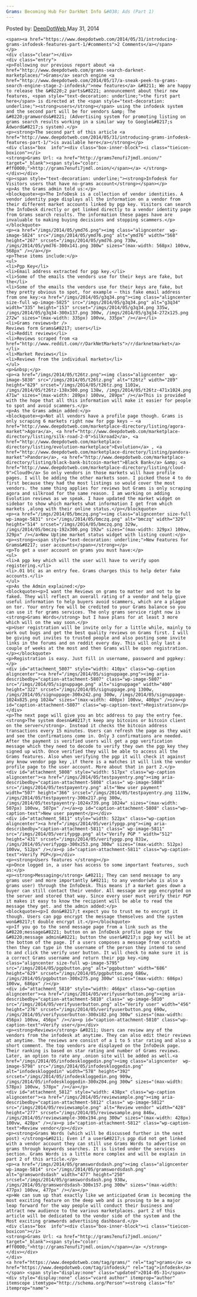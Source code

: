 ```yaml
---
Grams: Becoming Hub For DarkNet Info &#038; Ads (Part 1)
---
```

<article class="post-listing post-5794 post type-post status-publish format-standard has-post-thumbnail hentry  tag-grams tag-infodesk">
    <div class="post-inner">
        <span>Posted by: <a href="https://www.deepdotweb.com/author/admin/" title="">DeepDotWeb </a></span>
    <span>May 31, 2014</span>
    
    <span><a href="https://www.deepdotweb.com/2014/05/31/introducing-grams-infodesk-features-part-1/#comments">2 Comments</a></span>
    </p>
    <div class="clear"></div>
    <div class="entry">
    <p>Following our previous report about <a href="http://www.deepdotweb.com/grams-search-darknet-marketplaces/">Grams</a> search engine <a href="http://www.deepdotweb.com/2014/05/17/a-sneak-peek-to-grams-search-engine-stage-2-infodesk/">new features</a> &#8211; We are happy to release the &#8220;2 parts&#8221; announcement about their new features, <span style="text-decoration: underline;">the first part here</span> is directed at the <span style="text-decoration: underline;"><strong>users</strong></span> using the infodesk system and the second part will be for vendors &amp; The &#8220;gramwords&#8221; (Advertising system for promoting listing on grams search results working in a similar way to Google&#8217;s Adword&#8217;s system).</p>
    <p><strong>The second part of this article <a href="http://www.deepdotweb.com/2014/05/31/introducing-grams-infodesk-features-part-1/">is available here</a></strong></p>
    <div class="box  info"><div class="box-inner-block"><i class="tieicon-boxicon"></i>
    <strong>Grams Url: <a href="http://grams7enufi7jmdl.onion/" target="_blank"><span style="color: #ff0000;">http://grams7enufi7jmdl.onion/</span></a> </strong>
    </div></div>
    <p><span style="text-decoration: underline;"><strong>Infodesk for Visitors users that have no-grams account</strong></span></p>
    <p>As the Grams admin told us:</p>
    <blockquote><p>The InfoDesk is a collection of vendor identities. A vendor identity page displays all the information on a vendor from their different market accounts linked by pgp key. Visitors can search the InfoDesk directly or get linked directly to a vendor identity page from Grams search results. The information these pages have are invaluable to making buying decisions and stopping scammers.</p></blockquote>
    <p><a href="/imgs/2014/05/ymd76.png"><img class="aligncenter  wp-image-5824" src="/imgs/2014/05/ymd76.png" alt="ymd76" width="568" height="267" srcset="/imgs/2014/05/ymd76.png 730w, /imgs/2014/05/ymd76-300x141.png 300w" sizes="(max-width: 568px) 100vw, 568px" /></a></p>
    <p>These items include:</p>
    <ul>
    <li>Pgp Key</li>
    <li>Email address extracted for pgp key.</li>
    <li>Some of the emails the vendors use for their keys are fake, but the</li>
    <li>Some of the emails the vendors use for their keys are fake, but they pretty obvious to spot, for example – this fake email address from one key:<a href="/imgs/2014/05/g3q34.png"><img class="aligncenter size-full wp-image-5825" src="/imgs/2014/05/g3q34.png" alt="g3q34" width="335" height="153" srcset="/imgs/2014/05/g3q34.png 335w, /imgs/2014/05/g3q34-300x137.png 300w, /imgs/2014/05/g3q34-272x125.png 272w" sizes="(max-width: 335px) 100vw, 335px" /></a></li>
    <li>Grams reviews<br />
    Reviews form Grams&#8217; users</li>
    <li>Reddit reviews</li>
    <li>Reviews scraped from <a href="http://www.reddit.com/r/DarkNetMarkets">/r/darknetmarket</a></li>
    <li>Market Reviews</li>
    <li>Reviews from the individual markets</li>
    </ul>
    <p>&nbsp;</p>
    <p><a href="/imgs/2014/05/t26tz.png"><img class="aligncenter  wp-image-5830" src="/imgs/2014/05/t26tz.png" alt="t26tz" width="289" height="629" srcset="/imgs/2014/05/t26tz.png 1101w, /imgs/2014/05/t26tz-138x300.png 138w, /imgs/2014/05/t26tz-471x1024.png 471w" sizes="(max-width: 289px) 100vw, 289px" /></a>This is provided with the hope that all this information will make it easier for people to spot and avoid scammers.</p>
    <p>As the Grams admin added:</p>
    <blockquote><p>Not all vendors have a profile page though. Grams is only scraping 6 markets right now for pgp keys – <a href="http://www.deepdotweb.com/marketplace-directory/listing/agora-market">Agora</a>, <a href="http://www.deepdotweb.com/marketplace-directory/listing/silk-road-2-0">Silkroad2</a>, <a href="http://www.deepdotweb.com/marketplace-directory/listing/evolution-marketplace">Evolution</a> , <a href="http://www.deepdotweb.com/marketplace-directory/listing/pandora-market">Pandora</a>, <a href="http://www.deepdotweb.com/marketplace-directory/listing/black-bank-bitcoin-market">Black Bank</a> &amp; <a href="http://www.deepdotweb.com/marketplace-directory/listing/cloud-9">Cloud9</a> So only vendors in those markets will have profile pages. I will be adding the other markets soon. I picked those 4 to do first because they had the most listings so would cover the most vendors. the same thing applies for reviews but Grams is only scraping agora and silkroad for the same reason. I am working on adding Evolution reviews as we speak. I have updated the market widget on sidebar to show which markets what information I get from which markets ,along with their online status.</p></blockquote>
    <p><a href="/imgs/2014/05/bmczq.png"><img class="aligncenter size-full wp-image-5831" src="/imgs/2014/05/bmczq.png" alt="bmczq" width="329" height="514" srcset="/imgs/2014/05/bmczq.png 329w, /imgs/2014/05/bmczq-192x300.png 192w" sizes="(max-width: 329px) 100vw, 329px" /></a>New Uptime market status widget with listing count:</p>
    <p><strong><span style="text-decoration: underline;">New Features for Grams&#8217; user accounts</span></strong></p>
    <p>To get a user account on grams you must have:</p>
    <ul>
    <li>A pgp key which will the user will have to verify upon registering.</li>
    <li>.01 btc as an entry fee. Grams charges this to help deter fake accounts.</li>
    </ul>
    <p>As the Admin explained:</p>
    <blockquote><p>I want the Reviews on grams to matter and not to be faked. They will reflect an overall rating of a vendor and help give useful information to help buyers avoid scammers, which are a plague on tor. Your entry fee will be credited to your Grams balance so you can use it for grams services. The only grams service right now is <strong>Grams Words</strong> but I have plans for at least 3 more which will on the way soon.</p>
    <p>User registration will be invite only for a little while, mainly to work out bugs and get the best quality reviews on Grams first. I will be giving out invites to trusted people and also posting some invite links in the forums and on reddit every day. This will only last a couple of weeks at the most and then Grams will be open registration.</p></blockquote>
    <p>Registration is easy. Just fill in username, password and pgpkey:</p>
    <div id="attachment_5807" style="width: 410px" class="wp-caption aligncenter"><a href="/imgs/2014/05/signuppage.png"><img aria-describedby="caption-attachment-5807" class="wp-image-5807" src="/imgs/2014/05/signuppage.png" alt="signuppage" width="400" height="322" srcset="/imgs/2014/05/signuppage.png 1300w, /imgs/2014/05/signuppage-300x242.png 300w, /imgs/2014/05/signuppage-1024x825.png 1024w" sizes="(max-width: 400px) 100vw, 400px" /></a><p id="caption-attachment-5807" class="wp-caption-text">Registration</p></div>
    <p>The next page will give you an btc address to pay the entry fee. <strong>The system doesn&#8217;t keep any bitcoins or bitcoin client on the server</strong>. Instead it checks the bitcoin address transactions every 15 minutes. Users can refresh the page as they wait and see the confirmations come in. Only 3 confirmations are needed. After the payment is verified users will get a pgp verification message which they need to decode to verify they own the pgp key they signed up with. Once verified they will be able to access all the Grams features. Also when verifying the pgp it will check it against any know vendor pgp key ,if there is a matches it will link the vendor profile page to the user account. More about that in part 2.</p>
    <div id="attachment_5808" style="width: 517px" class="wp-caption aligncenter"><a href="/imgs/2014/05/testpayentry.png"><img aria-describedby="caption-attachment-5808" class=" wp-image-5808" src="/imgs/2014/05/testpayentry.png" alt="New user payment" width="507" height="366" srcset="/imgs/2014/05/testpayentry.png 1119w, /imgs/2014/05/testpayentry-300x217.png 300w, /imgs/2014/05/testpayentry-1024x739.png 1024w" sizes="(max-width: 507px) 100vw, 507px" /></a><p id="caption-attachment-5808" class="wp-caption-text">New user payment</p></div>
    <div id="attachment_5811" style="width: 522px" class="wp-caption aligncenter"><a href="/imgs/2014/05/verifypgp.png"><img aria-describedby="caption-attachment-5811" class=" wp-image-5811" src="/imgs/2014/05/verifypgp.png" alt="Verify PGP " width="512" height="431" srcset="/imgs/2014/05/verifypgp.png 831w, /imgs/2014/05/verifypgp-300x253.png 300w" sizes="(max-width: 512px) 100vw, 512px" /></a><p id="caption-attachment-5811" class="wp-caption-text">Verify PGP</p></div>
    <p><strong>Users features </strong></p>
    <p>Once logged in, a user has access to some important features, such as:</p>
    <p><strong>Messaging</strong> &#8211; They can send message to any grams user and more importantly &#8211; to any vendor(who is also a grams user) through the InfoDesk. This means if a market goes down a buyer can still contact their vendor. All message are pgp encrypted on the server and stored that way. Since every user must verify their PGP it makes it easy to know the recipient will be able to read the message they get. and the admin added:</p>
    <blockquote><p>I don&#8217;t expect you to trust me to encrypt it though. Users can pgp encrypt the message themselves and the system won&#8217;t double encrypt it.</p></blockquote>
    <p>If you go to the send message page from a link such as the &#8220;message&#8221; button on an InfoDesk profile page or the &#8220;message admin&#8221; button the user&#8217;s pgp key will be at the bottom of the page. If a users composes a message from scratch then they can type in the username of the person they intend to send to and click the verify user button. It will check to make sure it is a correct Grams username and return their pgp key.<img class="aligncenter size-full wp-image-5795" src="/imgs/2014/05/pgpbutton.png" alt="pgpbutton" width="686" height="629" srcset="/imgs/2014/05/pgpbutton.png 686w, /imgs/2014/05/pgpbutton-300x275.png 300w" sizes="(max-width: 686px) 100vw, 686px" /></p>
    <div id="attachment_5810" style="width: 466px" class="wp-caption aligncenter"><a href="/imgs/2014/05/verifyuserbutton.png"><img aria-describedby="caption-attachment-5810" class=" wp-image-5810" src="/imgs/2014/05/verifyuserbutton.png" alt="Verify user" width="456" height="276" srcset="/imgs/2014/05/verifyuserbutton.png 690w, /imgs/2014/05/verifyuserbutton-300x182.png 300w" sizes="(max-width: 456px) 100vw, 456px" /></a><p id="caption-attachment-5810" class="wp-caption-text">Verify user</p></div>
    <p><strong>Reviews</strong> &#8211; Users can review any of the vendors from the infodesk at anytime. They can also edit their reviews at anytime. The reviews are consist of a 1 to 5 star rating and also a short comment. The top vendors are displayed on the InfoDesk page. Their ranking is based on star rating and number of Grams reviews. Later, an option to rate any .onion site will be added as well.<a href="/imgs/2014/05/infodeskloggedin.png"><img class="aligncenter  wp-image-5798" src="/imgs/2014/05/infodeskloggedin.png" alt="infodeskloggedin" width="578" height="392" srcset="/imgs/2014/05/infodeskloggedin.png 909w, /imgs/2014/05/infodeskloggedin-300x204.png 300w" sizes="(max-width: 578px) 100vw, 578px" /></a></p>
    <div id="attachment_5812" style="width: 438px" class="wp-caption aligncenter"><a href="/imgs/2014/05/reviewsample.png"><img aria-describedby="caption-attachment-5812" class=" wp-image-5812" src="/imgs/2014/05/reviewsample.png" alt="Review vendor" width="428" height="277" srcset="/imgs/2014/05/reviewsample.png 846w, /imgs/2014/05/reviewsample-300x194.png 300w" sizes="(max-width: 428px) 100vw, 428px" /></a><p id="caption-attachment-5812" class="wp-caption-text">Review vendor</p></div>
    <p><strong>Grams Words (which will be discussed further in the next post) </strong>&#8211; Even if a user&#8217;s pgp did not get linked with a vendor account they can still use Grams Words to advertise on grams through keywords searches. It is listed under the services section. Grams Words is a little more complex and will be explain in part 2 of this article.</p>
    <p><a href="/imgs/2014/05/gramswordsdash.png"><img class="aligncenter  wp-image-5814" src="/imgs/2014/05/gramswordsdash.png" alt="gramswordsdash" width="477" height="250" srcset="/imgs/2014/05/gramswordsdash.png 938w, /imgs/2014/05/gramswordsdash-300x157.png 300w" sizes="(max-width: 477px) 100vw, 477px" /></a></p>
    <p>We can sum up that exactly like we anticipated Gram is becoming the most exciting feature on the deep web and is proving to be a major leap forward for the way people will conduct their business and attract new audience to the various marketplaces. part 2 of this article will be dedicated to the vendor side of the system and the Most exciting gramwords advertising dashboard.</p>
    <div class="box  info"><div class="box-inner-block"><i class="tieicon-boxicon"></i>
    <strong>Grams Url: <a href="http://grams7enufi7jmdl.onion/" target="_blank"><span style="color: #ff0000;">http://grams7enufi7jmdl.onion/</span></a> </strong>
    </div></div>
    </div>
    <a href="https://www.deepdotweb.com/tag/grams/" rel="tag">grams</a> <a href="https://www.deepdotweb.com/tag/infodesk/" rel="tag">infodesk</a></span> <span style="display:none" class="updated">2014-05-31</span>
    <div style="display:none" class="vcard author" itemprop="author" itemscope itemtype="http://schema.org/Person"><strong class="fn" itemprop="name">
    
